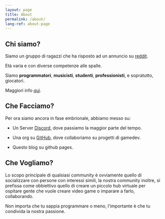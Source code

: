 ```yaml
---
layout: page
title: About
permalink: /about/
lang-ref: about-page
---
```


## Chi siamo?

Siamo un gruppo di ragazzi che ha risposto ad un annuncio su [reddit](https://www.reddit.com/r/ItalyInformatica/comments/giby9r/community_italiana_game_developer_open_source_ii/).

Età varia e con diverse competenze alle spalle.

Siamo **programmatori**, **musicisti**, **studenti**, **professionisti**, e sopratutto, giocatori.

Maggiori info [qui](/team).

## Che Facciamo?

Per ora siamo ancora in fase embrionale, abbiamo messo su:

- Un Server [Discord](https://discord.gg/ysJUrSm), dove passiamo la maggior parte del tempo.

- Una org su [GitHub](https://github.com/nientedidecente), dove collaboriamo su progetti di gamedev.

- Questo blog su github pages.

## Che Vogliamo?

Lo scopo principale di qualsiasi community è ovviamente quello di socializzare con persone con interessi simili, la nostra community inoltre, si prefissa come obbiettivo quello di creare un piccolo hub virtuale per ospitare gente che vuole creare video game o imparare a farlo, collaborando.

Non importa che tu sappia programmare o meno, l'importante è che tu condivida la nostra passione.
